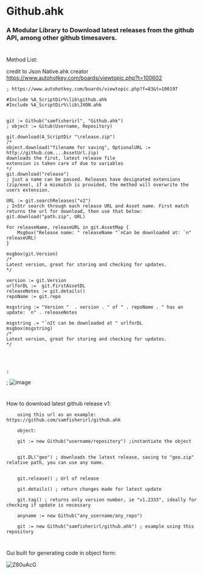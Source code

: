 <h1>Github.ahk</h1>

<h3>
A Modular Library to Download latest releases from the github API, among other github timesavers. </h3>

<p class="has-line-data" data-line-start="1" data-line-end="2">


 #

Method List:
 
credit to Json Native.ahk creator https://www.autohotkey.com/boards/viewtopic.php?t=100602

```autohotkey
; https://www.autohotkey.com/boards/viewtopic.php?f=83&t=100197

#Include %A_ScriptDir%\lib\github.ahk
#Include %A_ScriptDir%\lib\JXON.ahk 


git := Github("samfisherirl", "Github.ahk")
; object := Gitub(Username, Repository)

git.download(A_ScriptDir "\release.zip")
/*
object.download("filename for saving", OptionalURL := http://github.com....AssetUrl.zip)
downloads the first, latest release file 
extension is taken care of due to variables
*/
git.download("release")
; just a name can be passed. Releases have designated extensions (zip/exe), if a mismatch is provided, the method will overwrite the users extension. 

URL := git.searchReleases("v2")
; InStr search through each release URL and Asset name. First match returns the url for download, then use that below:
git.download("path.zip", URL)

For releaseName, releaseURL in git.AssetMap {
    Msgbox("Release name: " releaseName "`nCan be downloaded at: `n" releaseURL)
}

msgbox(git.Version)
/*
Latest version, great for storing and checking for updates.
*/

version := git.Version
urlforDL :=  git.FirstAssetDL
releaseNotes := git.details()
repoName := git.repo

msgstring := "Version "  . version . " of " . repoName . " has an update: `n" . releaseNotes

msgstring .= "`nIt can be downloaded at " urlforDL
msgbox(msgstring)
/*
Latest version, great for storing and checking for updates.
*/




;
 ```



; 
 ![image](https://user-images.githubusercontent.com/98753696/224391018-7596576e-e988-4d46-9242-33a667654ed5.png)

#

        

        
How to download latest github release v1:
        
        
        using this url as an example: https://github.com/samfisherirl/github.ahk
 
        object: 
        
        git := new Github("username/repository") ;instantiate the object


        git.DL("geo") ; downloads the latest release, saving to "geo.zip" relative path, you can use any name. 
        
        
        git.release() ; Url of release 
        
        git.details() ; return changes made for latest update

        git.tag() ; returns only version number, ie "v1.2333", ideally for checking if update is necessary
        
        anyname := new Github("any_username/any_repo") 
        
        git := new Github("samfisherirl/github.ahk") ; example using this repository

#
 
 
 
Gui built for generating code in object form:


![Z80uAcG](https://user-images.githubusercontent.com/98753696/194636178-385c2dcb-1220-474c-b3ae-a09b33c94339.png)

 
